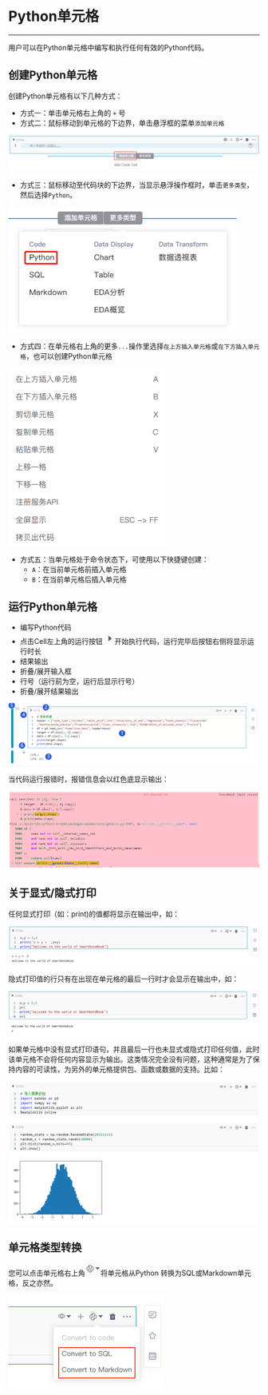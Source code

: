 # Python单元格

<!-- 7101752 -->
---
用户可以在Python单元格中编写和执行任何有效的Python代码。

## 创建Python单元格

创建Python单元格有以下几种方式：

* 方式一：单击单元格右上角的 `+` 号
* 方式二：鼠标移动到单元格的下边界，单击悬浮框的菜单`添加单元格`

<!-- ![图 9](../images/pycell.png)   -->
![图 1](../images/f954e878763ace910f28057d809abad3be86a645a3f65db048c84389dcacca31.png)  

* 方式三：鼠标移动至代码块的下边界，当显示悬浮操作框时，单击`更多类型`，然后选择`Python`。

![图 2](../images/2dd3e06352233200d9d199f524a01610360635fab27408128539bfc011a84045.png)  


* 方式四：在单元格右上角的更多`...`操作里选择`在上方插入单元格`或`在下方插入单元格`，也可以创建Python单元格

 <!-- ![图 10](../images/newpycell.png)   -->
![图 2](../images/9fa5c2e89a992f479a90b3b2497cca5e9562f4d837e0ccd3fcd0fe660af2d118.png)  


* 方式五：当单元格处于命令状态下，可使用以下快捷键创建：
  *  `A`：在当前单元格前插入单元格
  *  `B`：在当前单元格后插入单元格 

## 运行Python单元格

* 编写Python代码
* 点击Cell左上角的运行按钮 <img src="../images/%E6%89%A7%E8%A1%8C%E6%8C%89%E9%92%AE.png"  style="display: inline-block;padding:0px;border:0px"  />开始执行代码，运行完毕后按钮右侧将显示运行时长
* 结果输出
* 折叠/展开输入框
* 行号（运行前为空，运行后显示行号）
* 折叠/展开结果输出

![图 4](../images/%E8%BF%90%E8%A1%8Cpython%E4%BB%A3%E7%A0%81.png)  

当代码运行报错时，报错信息会以红色底显示输出：

![图 6](../images/%E6%8A%A5%E9%94%99%E5%8C%BA%E5%9F%9F.png)  

## 关于显式/隐式打印

任何显式打印（如：print)的值都将显示在输出中，如：

![图 1](../images/%E6%98%BE%E7%A4%BA%E6%89%93%E5%8D%B0.png)  

隐式打印值的行只有在出现在单元格的最后一行时才会显示在输出中，如：

![图 2](../images/%E9%9A%90%E5%BC%8F%E6%89%93%E5%8D%B0.png)  

如果单元格中没有显式打印语句，并且最后一行也未显式或隐式打印任何值，此时该单元格不会将任何内容显示为输出。这类情况完全没有问题，这种通常是为了保持内容的可读性，为另外的单元格提供包、函数或数据的支持。比如：

![图 4](../images/%E6%B2%A1%E6%9C%89%E6%89%93%E5%8D%B0%E7%9A%84%E6%A0%B7%E4%BE%8B.png)  

## 单元格类型转换

您可以点击单元格右上角<img src="../images/%E8%BD%AC%E6%8D%A2%E7%B1%BB%E5%9E%8B%E5%9B%BE%E6%A0%87.png"  style="display: inline-block;padding:0px;border:0px"  />将单元格从Python 转换为SQL或Markdown单元格，反之亦然。

![图 5](../images/%E8%BD%AC%E6%8D%A2%E4%BB%A3%E7%A0%81%E5%9D%97%E7%B1%BB%E5%9E%8B.png)  

